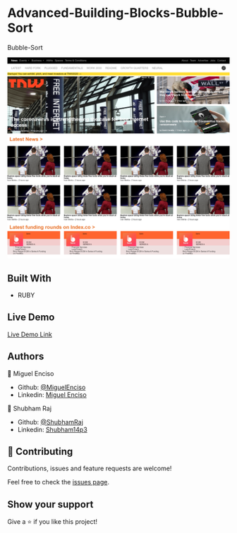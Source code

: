 # Advanced-Building-Blocks-Bubble-Sort

Bubble-Sort

![screenshot](screenshot.png)

## Built With

- RUBY

## Live Demo

[Live Demo Link](#)

## Authors

👤 Miguel Enciso

- Github: [@MiguelEnciso](http://github.com/rootDEV2990/)
- Linkedin: [Miguel Enciso](https://www.linkedin.com/mx/rootDEV2990/)

👤 Shubham Raj

- Github: [@ShubhamRaj](https://github.com/shubham14p3)
- Linkedin: [Shubham14p3](https://www.linkedin.com/in/shubham14p3/)

## 🤝 Contributing

Contributions, issues and feature requests are welcome!

Feel free to check the [issues page](https://github.com/shubham14p3/Advanced-Building-Blocks-Bubble-Sort/issues/).

## Show your support

Give a ⭐️ if you like this project!

